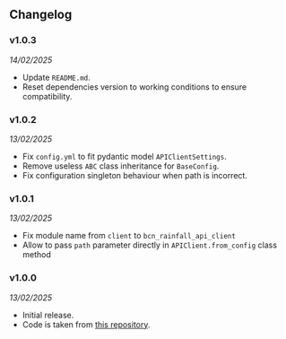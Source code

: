 ## Changelog

### v1.0.3
_14/02/2025_

- Update `README.md`.
- Reset dependencies version to working conditions to ensure compatibility.

### v1.0.2
_13/02/2025_

- Fix `config.yml` to fit pydantic model `APIClientSettings`.
- Remove useless `ABC` class inheritance for `BaseConfig`.
- Fix configuration singleton behaviour when path is incorrect.

### v1.0.1
_13/02/2025_

- Fix module name from `client` to `bcn_rainfall_api_client`
- Allow to pass `path` parameter directly in `APIClient.from_config` class method

### v1.0.0 
_13/02/2025_

- Initial release.
- Code is taken from [this repository](https://github.com/paul-florentin-charles/bcn-rainfall-models).